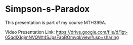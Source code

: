 # Simpson-s-Paradox
This presentation is part of my course MTH399A.

Video Presentation Link:
https://drive.google.com/file/d/1gt-05qdIXIqjmNVQWt4SJpsFabBOmvql/view?usp=sharing
